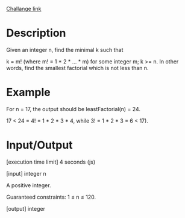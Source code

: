 [Challange link](https://codefights.com/arcade/code-arcade/loop-tunnel/7BFPq6TpsNjzgcpXy)
# Description
Given an integer n, find the minimal k such that

k = m! (where m! = 1 * 2 * ... * m) for some integer m;
k >= n.
In other words, find the smallest factorial which is not less than n.

# Example

For n = 17, the output should be
leastFactorial(n) = 24.

17 < 24 = 4! = 1 * 2 * 3 * 4, while 3! = 1 * 2 * 3 = 6 < 17).

# Input/Output

[execution time limit] 4 seconds (js)

[input] integer n

A positive integer.

Guaranteed constraints:
1 ≤ n ≤ 120.

[output] integer